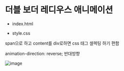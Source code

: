 # 더블 보더 레디우스 애니메이션

- index.html

- style.css

span으로 하고 content를 div로하면 css 태그 셀렉팅 하기 편함

animation-direction: reverse;
반대방향


![image](https://user-images.githubusercontent.com/54789601/113497899-04c07000-9543-11eb-8a63-e9ad1ca86f7b.png)

